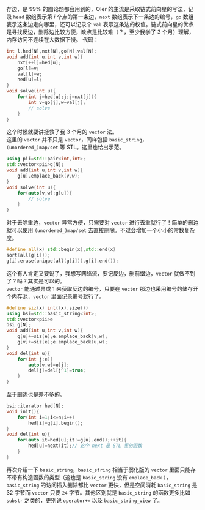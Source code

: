 存边，是 $99\%$ 的图论题都会用到的，OIer 的主流是采取链式前向星的写法，记录 `head` 数组表示第 $i$ 个点的第一条边，`next` 数组表示下一条边的编号，`go` 数组表示这条边走向哪里，还可以记录个 `val` 表示这条边的权值。链式前向星的优点是寻找反边，删除边比较方便，缺点是比较难（？，至少我学了 $3$ 个月）理解，内存访问不连续在大数据下慢。
代码：
```cpp
int l,hed[N],nxt[N],go[N],val[N];
void add(int u,int v,int w){
	nxt[++l]=hed[u];
	go[l]=v;
	val[l]=w;
	hed[u]=l;
}
void solve(int u){
	for(int j=hed[u];j;j=nxt[j]){
		int v=go[j],w=val[j];
		// solve
	}
}
```
这个时候就要讲拯救了我 $3$ 个月的 `vector` 法。  
这里的 `vector` 并不只是 `vector`，同样包括 `basic_string`，`(unordered_)map/set` 等 STL。这里也给出示范。
```cpp
using pii=std::pair<int,int>;
std::vector<pii>g[N];
void add(int u,int v,int w){
	g[u].emplace_back(v,w);
}
void solve(int u){
	for(auto[v,w]:g[u]){
		// solve
	}
}
```
对于去除重边，`vector` 异常方便，只需要对 `vector` 进行去重就行了！简单的删边就可以使用 `(unordered_)map/set` 去直接删除。不过会增加一个小小的常数复杂度。  
```cpp
#define all(x) std::begin(x),std::end(x)
sort(all(g[i]));
g[i].erase(unique(all(g[i])),g[i].end());
```
这个有人肯定又要说了，我想写网络流，要记反边，删前缀边，`vector` 就做不到了？吗？其实是可以的。  
`vector` 能通过异或 $1$ 来获取反边的编号，只要在 `vector` 那边也采用编号的储存开个内存池，`vector` 里面记录编号就行了。
```cpp
#define siz(x) int((x).size())
using bsi=std::basic_string<int>;
std::vector<pii>e
bsi g[N];
void add(int u,int v,int w){
	g[u]+=siz(e);e.emplace_back(v,w);
	g[v]+=siz(e);e.emplace_back(u,w);
}
void del(int u){
	for(int j:e){
		auto[v,w]=e[j];
		del[j]=del[j^1]=true;
	}
}
```
至于删边也是差不多的。
```cpp
bsi::iterator hed[N];
void init(){
	for(int i=1;i<=n;i++)
		hed[i]=g[i].begin();
}
void del(int u){
	for(auto it=hed[u];it!=g[u].end();++it){
		hed[u]=next(it);// 这个 next 是 STL 里的函数
	}
}
```
再次介绍一下 `basic_string`，`basic_string` 相当于弱化版的 `vector` 里面只能存不带有构造函数的类型（这也是 `basic_string` 没有 `emplace_back` ），`basic_string` 的访问插入删除都比 `vector` 更快，但是空间消耗 `basic_string` 是 $32$ 字节而 `vector` 只要 `24` 字节。其他区别就是 `basic_string` 的函数更多比如 `substr` 之类的，更别说 `operator+=` 以及 `basic_string_view` 了。